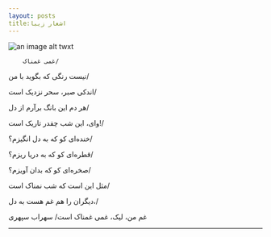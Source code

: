 ```yaml
---
layout: posts
title:اشعار زیبا 
---
```

![an image alt twxt]({{https://sarina-sh.github.io/}}sarina-sh.github.io\assets\images)

        غمی غمناک/

نیست رنگی که بگوید با من/

اندکی صبر، سحر نزدیک است/

هر دم این بانگ برآرم از دل/

وای، این شب چقدر تاریک است!/

خنده‌ای کو که به دل انگیزم؟/

قطره‌ای کو که به دریا ریزم؟/

صخره‌ای کو که بدان آویزم؟/

مثل این است که شب نمناک است/

دیگران را هم غم هست به دل،/

غم من، لیک، غمی غمناک است/
              سهراب سپهری 

---
